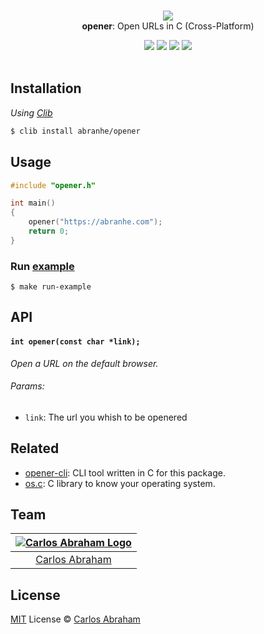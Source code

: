 <p align="center">
	<br>
	<img src="https://cdn.abranhe.com/projects/opener/logo.svg">
	<br>
	<b>opener</b>: Open URLs in C (Cross-Platform)
	<br>
</p>

<p align="center">
	<!-- <a href="https://travis-ci.org/abranhe/opener">
		<img src="https://img.shields.io/travis/abranhe/opener.svg?logo=travis"/>
	</a> -->
	<a href="https://github.com/abranhe"><img src="https://abranhe.com/badge.svg"></a>
	<a href="https://cash.me/$abranhe"><img src="https://cdn.abranhe.com/badges/cash-me.svg"></a>
	<a href="https://patreon.com/abranhe"><img src="https://cdn.abranhe.com/badges/patreon.svg" /></a>
	<a href="https://github.com/abranhe/opener/blob/master/license"><img src="https://img.shields.io/github/license/abranhe/opener.svg" /></a>
  <br>
  <br>
</p>


## Installation

*Using [Clib](https://github.com/clibs/clib)*

```sh
$ clib install abranhe/opener
```

## Usage

```c
#include "opener.h"

int main()
{
	opener("https://abranhe.com");
	return 0;
}
```

### Run [example](example.c)

```
$ make run-example
```

## API

#### `int opener(const char *link);`

*Open a URL on the default browser.*

###### Params:

- `link`: The url you whish to be openered

## Related

- [opener-cli][opener-cli]: CLI tool written in C for this package.
- [os.c][os.c]: C library to know your operating system.

## Team

|[![Carlos Abraham Logo][abranhe-img]][abranhe]|
| :-: |
| [Carlos Abraham][abranhe] |

## License

[MIT][license] License © [Carlos Abraham][abranhe]

<!-------------------- Links ------------------------>
[abranhe]: https://github.com/abranhe
[abranhe-img]: https://avatars3.githubusercontent.com/u/21347264?s=50
[license]: https://github.com/abranhe/opener/blob/master/license
[os.c]: https://github.com/abranhe/os.c
[opener-cli]: https://github.com/abranhe/opener-cli

